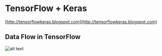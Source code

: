 # TensorFlow + Keras

[http://tensorflowkeras.blogspot.com](http://tensorflowkeras.blogspot.com)

## Data Flow in TensorFlow

![alt text](https://www.tensorflow.org/images/tensors_flowing.gif "Tensors Flowing")
